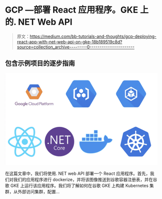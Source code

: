 # GCP —部署 React 应用程序。GKE 上的. NET Web API

> 原文：<https://medium.com/bb-tutorials-and-thoughts/gcp-deploying-react-app-with-net-web-api-on-gke-18b189519c8d?source=collection_archive---------0----------------------->

## 包含示例项目的逐步指南

![](img/856ec669f7708f424756bf244b1b80ac.png)

在这篇文章中，我们将使用. NET web API 部署一个 React 应用程序。首先，我们对我们的应用程序进行 dockerize，并将该图像推送到谷歌容器注册表，并在谷歌 GKE 上运行该应用程序。我们将了解如何在谷歌 GKE 上构建 Kubernetes 集群，从外部访问集群，配置…